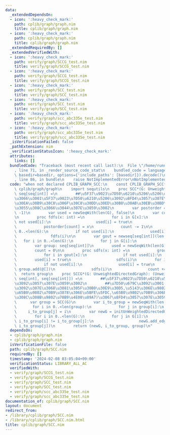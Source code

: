 ```yaml
---
data:
  _extendedDependsOn:
  - icon: ':heavy_check_mark:'
    path: cplib/graph/graph.nim
    title: cplib/graph/graph.nim
  - icon: ':heavy_check_mark:'
    path: cplib/graph/graph.nim
    title: cplib/graph/graph.nim
  _extendedRequiredBy: []
  _extendedVerifiedWith:
  - icon: ':heavy_check_mark:'
    path: verify/graph/SCCG_test.nim
    title: verify/graph/SCCG_test.nim
  - icon: ':heavy_check_mark:'
    path: verify/graph/SCCG_test.nim
    title: verify/graph/SCCG_test.nim
  - icon: ':heavy_check_mark:'
    path: verify/graph/SCC_test.nim
    title: verify/graph/SCC_test.nim
  - icon: ':heavy_check_mark:'
    path: verify/graph/SCC_test.nim
    title: verify/graph/SCC_test.nim
  - icon: ':heavy_check_mark:'
    path: verify/graph/scc_abc335e_test.nim
    title: verify/graph/scc_abc335e_test.nim
  - icon: ':heavy_check_mark:'
    path: verify/graph/scc_abc335e_test.nim
    title: verify/graph/scc_abc335e_test.nim
  _isVerificationFailed: false
  _pathExtension: nim
  _verificationStatusIcon: ':heavy_check_mark:'
  attributes:
    links: []
  bundledCode: "Traceback (most recent call last):\n  File \"/home/runner/.local/lib/python3.10/site-packages/onlinejudge_verify/documentation/build.py\"\
    , line 71, in _render_source_code_stat\n    bundled_code = language.bundle(stat.path,\
    \ basedir=basedir, options={'include_paths': [basedir]}).decode()\n  File \"/home/runner/.local/lib/python3.10/site-packages/onlinejudge_verify/languages/nim.py\"\
    , line 86, in bundle\n    raise NotImplementedError\nNotImplementedError\n"
  code: "when not declared CPLIB_GRAPH_SCC:\n    const CPLIB_GRAPH_SCC* = 1\n    import\
    \ cplib/graph/graph\n    import sequtils\n    proc SCC*(G: UnweightedDirectedGraph):\
    \ seq[seq[int]] =\n        ##\u5F37\u9023\u7D50\u6210\u5206\u5206\u89E3\u3092\u3057\
    \u3066\u3001\u5F37\u9023\u7D50\u6210\u5206\u3092\u8FD4\u3057\u307E\u3059\u3002\
    \u30EA\u30B9\u30C8\u306F\u30C8\u30DD\u30ED\u30B8\u30AB\u30EB\u30BD\u30FC\u30C8\
    \u3055\u308C\u3066\u3044\u307E\u3059\u3002\n        var postorder = newseqwith(len(G),\
    \ -1)\n        var used = newSeqWith(len(G), false)\n        var count = len(G)-1\n\
    \n        proc fdfs(x: int) =\n            for i in G[x]:\n                if\
    \ not used[i]:\n                    used[i] = true\n                    fdfs(i)\n\
    \            postorder[count] = x\n            count -= 1\n\n        for i in\
    \ 0..<len(G):\n            if not used[i]:\n                used[i] = true\n \
    \               fdfs(i)\n\n        var gout = newseq[seq[int]](len(G))\n     \
    \   for i in 0..<len(G):\n            for j in G[i]:\n                gout[j].add(i)\n\
    \        var group: seq[seq[int]]\n        used = newSeqWith(len(G), false)\n\
    \        count = 0\n\n        proc sdfs(x: int) =\n            group[count].add(x)\n\
    \            for i in gout[x]:\n                if not used[i]:\n            \
    \        used[i] = true\n                    sdfs(i)\n        for i in postorder:\n\
    \            if not used[i]:\n                used[i] = true\n               \
    \ group.add(@[])\n                sdfs(i)\n                count += 1\n      \
    \  return group\n    proc SCCG*(G: UnweightedDirectedGraph): (UnweightedDirectedGraph,\
    \ seq[int], seq[seq[int]]) =\n        ##\u5F37\u9023\u7D50\u6210\u5206\u5206\u89E3\
    \u3092\u3057\u307E\u3059\u3002\n        ##\u7D50\u679C\u3092\u3001(\u9802\u70B9\
    \u3092\u307E\u3068\u3081\u305F\u30B0\u30E9\u30D5,\u5143\u306E\u9802\u70B9\u2192\
    \u65B0\u9802\u70B9\u3078\u306E\u5BFE\u5FDC,\u65B0\u9802\u70B9\u306B\u542B\u307E\
    \u308C\u308B\u9802\u70B9\u4E00\u89A7)\u3067\u8FD4\u3057\u307E\u3059\u3002\n  \
    \      var group = SCC(G)\n        var i_to_group = newSeqWith(len(G), -1)\n \
    \       for i in 0..<len(group):\n            for j in group[i]:\n           \
    \     i_to_group[j] = i\n        var newG = initUnWeightedDirectedGraph(len(group))\n\
    \        for i in 0..<len(G):\n            for j in G[i]:\n                if\
    \ i_to_group[i] != i_to_group[j]:\n                    newG.add_edge(i_to_group[i],\
    \ i_to_group[j])\n        return (newG, i_to_group, group)\n"
  dependsOn:
  - cplib/graph/graph.nim
  - cplib/graph/graph.nim
  isVerificationFile: false
  path: cplib/graph/SCC.nim
  requiredBy: []
  timestamp: '2024-02-08 03:05:04+09:00'
  verificationStatus: LIBRARY_ALL_AC
  verifiedWith:
  - verify/graph/SCCG_test.nim
  - verify/graph/SCCG_test.nim
  - verify/graph/SCC_test.nim
  - verify/graph/SCC_test.nim
  - verify/graph/scc_abc335e_test.nim
  - verify/graph/scc_abc335e_test.nim
documentation_of: cplib/graph/SCC.nim
layout: document
redirect_from:
- /library/cplib/graph/SCC.nim
- /library/cplib/graph/SCC.nim.html
title: cplib/graph/SCC.nim
---
```

